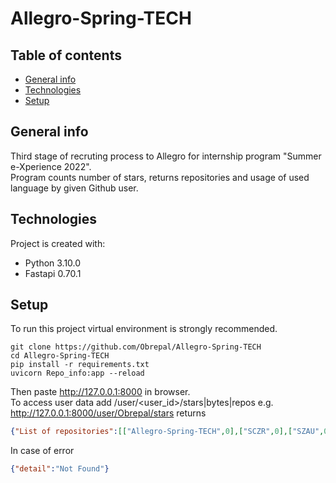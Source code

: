 # Allegro-Spring-TECH


## Table of contents
* [General info](#general-info)
* [Technologies](#technologies)
* [Setup](#setup)

## General info
Third stage of recruting process to Allegro for internship program "Summer e-Xperience 2022".\
Program counts number of stars, returns repositories and usage of used language  by  given  Github user. 

## Technologies
Project is created with:
* Python 3.10.0
* Fastapi 0.70.1
	
## Setup
To run this project virtual environment is strongly recommended. 

```
git clone https://github.com/Obrepal/Allegro-Spring-TECH
cd Allegro-Spring-TECH
pip install -r requirements.txt
uvicorn Repo_info:app --reload
```
Then paste http://127.0.0.1:8000 in browser.\
To access user data add /user/<user_id>/stars|bytes|repos e.g. http://127.0.0.1:8000/user/Obrepal/stars returns 
```json
{"List of repositories":[["Allegro-Spring-TECH",0],["SCZR",0],["SZAU",0],["TRA",0],["ZombieHead",0]]}
```
In case of error 
```json
{"detail":"Not Found"}
```
